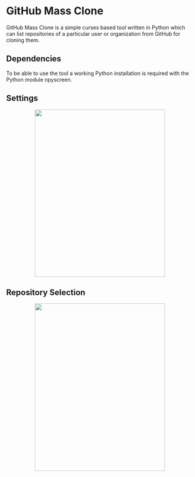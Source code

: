 GitHub Mass Clone
=================

GitHub Mass Clone is a simple curses based tool written in Python which can list
repositories of a particular user or organization from GitHub for cloning them.

Dependencies
------------

To be able to use the tool a working Python installation is required with the
Python module npyscreen.

Settings
--------

<p align="center">
    <img align="center" src="https://github.com/iia/github-mass-clone/blob/master/github_images/settings.jpg" width="350" height="450" />
</p>

Repository Selection
--------------------

<p align="center">
    <img align="center" src="https://github.com/iia/github-mass-clone/blob/master/github_images/progress.jpg" width="350" height="450" />
</p>
